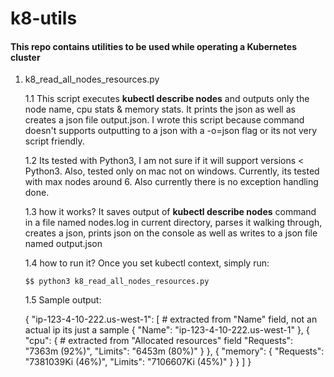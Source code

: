 # k8-utils

#### This repo contains utilities to be used while operating a Kubernetes cluster

1. k8_read_all_nodes_resources.py

   1.1 This script executes **kubectl describe nodes** and outputs only the node name, cpu stats & memory stats.
         It prints the json as well as creates a json file output.json. I wrote this script because <kubectl describe nodes>
        command doesn't supports outputting to a json with a -o=json flag or its not very script friendly.

   1.2 Its tested with Python3, I am not sure if it will support versions < Python3. Also, tested only on mac not on windows.
       Currently, its tested with max nodes around 6. Also currently there is no exception handling done.

   1.3 how it works? It saves output of **kubectl describe nodes** command in a file named nodes.log in current directory, parses it
     walking through, creates a json, prints json on the console as well as writes to a json file named output.json

   1.4 how to run it? Once you set kubectl context, simply run:
 
      ```$$ python3 k8_read_all_nodes_resources.py```

   1.5 Sample output:

	 {
	      "ip-123-4-10-222.us-west-1": [         # extracted from "Name" field, not an actual ip its just a sample
	    {
	      "Name": "ip-123-4-10-222.us-west-1"
	    },
	    {
	      "cpu": {                               # extracted from "Allocated resources" field
	        "Requests": "7363m (92%)",
	        "Limits": "6453m (80%)"
	      }
	    },
	    {
	      "memory": {
	        "Requests": "7381039Ki (46%)",
	        "Limits": "7106607Ki (45%)"
	      }
	    }
	  ]
	 }

